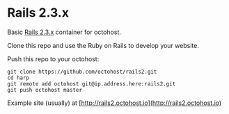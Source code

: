 Rails 2.3.x
====

Basic [Rails 2.3.x](http://rubyonrails.org/) container for octohost.

Clone this repo and use the Ruby on Rails to develop your website.

Push this repo to your octohost:

```
git clone https://github.com/octohost/rails2.git
cd harp
git remote add octohost git@ip.address.here:rails2.git
git push octohost master
```

Example site \(usually\) at [http://rails2.octohost.io](http://rails2.octohost.io)
